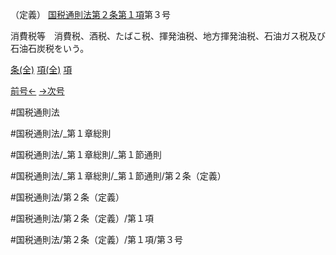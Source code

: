 （定義）
[国税通則法第２条第１項](国税通則法＿＿＿＿＿第２条第１項)第３号

消費税等　消費税、酒税、たばこ税、揮発油税、地方揮発油税、石油ガス税及び石油石炭税をいう。

[条(全)](国税通則法＿＿＿＿＿第２条_.md)    [項(全)](国税通則法＿＿＿＿＿第２条第１項_.md)    [項](国税通則法＿＿＿＿＿第２条第１項.md)

[前号←](国税通則法＿＿＿＿＿第２条第１項第２号.md)    [→次号](国税通則法＿＿＿＿＿第２条第１項第４号.md)

#国税通則法

#国税通則法/_第１章総則

#国税通則法/_第１章総則/_第１節通則

#国税通則法/_第１章総則/_第１節通則/第２条（定義）

#国税通則法/第２条（定義）

#国税通則法/第２条（定義）/第１項

#国税通則法/第２条（定義）/第１項/第３号

